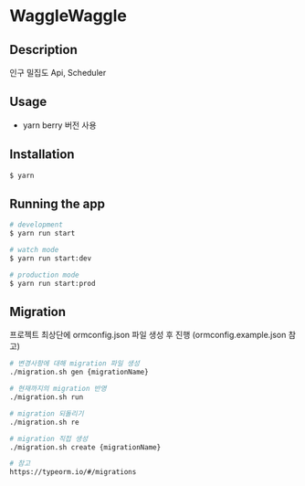 # WaggleWaggle

## Description

인구 밀집도 Api, Scheduler

## Usage
* yarn berry 버전 사용

## Installation

```bash
$ yarn
```

## Running the app

```bash
# development
$ yarn run start

# watch mode
$ yarn run start:dev

# production mode
$ yarn run start:prod
```

## Migration
프로젝트 최상단에 ormconfig.json 파일 생성 후 진행 (ormconfig.example.json 참고)

```bash
# 변경사항에 대해 migration 파일 생성
./migration.sh gen {migrationName}

# 현재까지의 migration 반영
./migration.sh run

# migration 되돌리기
./migration.sh re

# migration 직접 생성
./migration.sh create {migrationName}

# 참고
https://typeorm.io/#/migrations
```